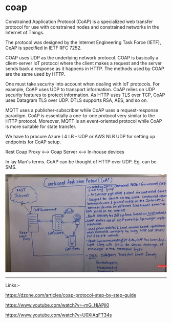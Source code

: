 # coap

Constrained Application Protocol (CoAP) is a specialized web transfer protocol for use with constrained nodes and constrained networks in the Internet of Things. 

The protocol was designed by the Internet Engineering Task Force (IETF), CoAP is specified in IETF RFC 7252.


COAP uses UDP as the underlying network protocol. COAP is basically a client-server IoT protocol where the client makes a request and the server sends back a response as it happens in HTTP. The methods used by COAP are the same used by HTTP.


One must take security into account when dealing with IoT protocols. For example, CoAP uses UDP to transport information. CoAP relies on UDP security features to protect information. As HTTP uses TLS over TCP, CoAP uses Datagram TLS over UDP. DTLS supports RSA, AES, and so on.


MQTT uses a publisher-subscriber while CoAP uses a request-response paradigm.
CoAP is essentially a one-to-one protocol very similar to the HTTP protocol. Moreover, MQTT is an event-oriented protocol while CoAP is more suitable for state transfer.


We have to procure Azure L4 LB - UDP  or AWS NLB UDP  for setting up endpoints for CoAP setup.

Rest Coap Proxy <--> Coap Server <--> In-house devices 

In lay Man's terms. CoAP can be thought of HTTP over UDP.
Eg. can be SMS.

![CoAP.JPG](CoAP.JPG)


--------------------

Links:-

https://dzone.com/articles/coap-protocol-step-by-step-guide

https://www.youtube.com/watch?v=-mG_HjAPji0

https://www.youtube.com/watch?v=U0XlAqFT34s
